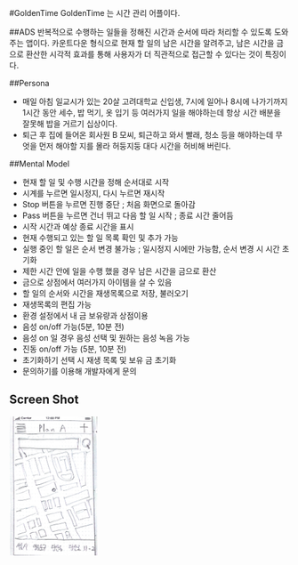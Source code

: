 #GoldenTime
GoldenTime 는 시간 관리 어플이다.


##ADS
반복적으로 수행하는 일들을 정해진 시간과 순서에 따라 처리할 수 있도록 도와주는 앱이다. 카운트다운 형식으로 현재 할 일의 남은 시간을 알려주고, 남은 시간을 금으로 환산한 시각적 효과를 통해 사용자가 더 직관적으로 접근할 수 있다는 것이 특징이다.

##Persona
 - 매일 아침 일교시가 있는 20살 고려대학교 신입생, 7시에 일어나 8시에 나가기까지 1시간 동안 세수, 밥 먹기, 옷 입기 등 여러가지 일을 해야하는데 항상 시간 배분을 잘못해 밥을 거르기 십상이다.
 - 퇴근 후 집에 들어온 회사원 B 모씨, 퇴근하고 와서 빨래, 청소 등을 해야하는데 무엇을 먼저 해야할 지를 몰라 허둥지둥 대다 시간을 허비해 버린다.

##Mental Model
 -  현재 할 일 및 수행 시간을 정해 순서대로 시작
 -  시계를 누르면 일시정지, 다시 누르면 재시작
 -  Stop 버튼을 누르면 진행 중단 ; 처음 화면으로 돌아감
 -  Pass 버튼을 누르면 건너 뛰고 다음 할 일 시작 ; 종료 시간 줄어듬
 -  시작 시간과 예상 종료 시간을 표시
 -  현재 수행되고 있는 할 일 목록 확인 및 추가 가능
 -  실행 중인 할 일은 순서 변경 불가능 ; 일시정지 시에만 가능함, 순서 변경 시 시간 초기화
 -  제한 시간 안에 일을 수행 했을 경우 남은 시간을 금으로 환산
 -  금으로 상점에서 여러가지 아이템을 살 수 있음
 -  할 일의 순서와 시간을 재생목록으로 저장, 불러오기
 -  재생목록의 편집 가능
 -  환경 설정에서 내 금 보유량과 상점이용
 -  음성 on/off 가능(5분, 10분 전)
 -  음성 on 일 경우 음성 선택 및 원하는 음성 녹음 가능
 -  진동 on/off 가능 (5분, 10분 전)
 -  초기화하기 선택 시 재생 목록 및 보유 금 초기화
 -  문의하기를 이용해 개발자에게 문의 


## Screen Shot

<img src="https://raw.githubusercontent.com/CodersHigh/KUProtoypeCatalog2016Winter/master/Sihwa%20Park/Mockups/image/1.jpeg" alt="Completry Screenshot" height="250" >